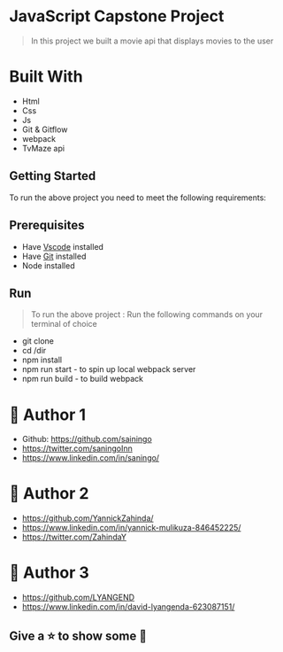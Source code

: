 #  JavaScript Capstone Project
> In this project we built a movie api that displays movies to the user

# Built With

- Html
- Css
- Js
- Git & Gitflow
- webpack
- TvMaze api 



## Getting Started
To run the above project you need to meet the following requirements:
## Prerequisites
- Have [Vscode](https://code.visualstudio.com/) installed 
- Have [Git](https://git-scm.com/) installed
- Node installed

## Run
> To run the above project :
> Run the following commands on your terminal of choice

- git clone 
- cd /dir
- npm install
- npm run start - to spin up local webpack server
- npm run build - to build webpack
  


# 🤵 Author 1
- Github: https://github.com/sainingo
- https://twitter.com/saningoInn
- https://www.linkedin.com/in/saningo/
#  🤵 Author 2
- https://github.com/YannickZahinda/
- https://www.linkedin.com/in/yannick-mulikuza-846452225/
- https://twitter.com/ZahindaY
#  🤵 Author 3
- https://github.com/LYANGEND
- https://www.linkedin.com/in/david-lyangenda-623087151/
  
##  Give a ⭐ to show some 🤟
